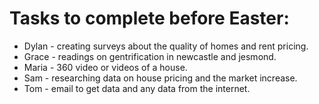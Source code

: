 # Tasks to complete before Easter:

- Dylan - creating surveys about the quality of homes and rent pricing.
- Grace - readings on gentrification in newcastle and jesmond.
- Maria - 360 video or videos of a house.
- Sam - researching data on house pricing and the market increase.
- Tom - email to get data and any data from the internet. 